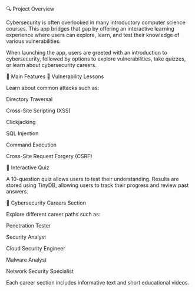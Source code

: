 🔍 Project Overview

Cybersecurity is often overlooked in many introductory computer science courses.
This app bridges that gap by offering an interactive learning experience where users can explore, learn, and test their knowledge of various vulnerabilities.

When launching the app, users are greeted with an introduction to cybersecurity, followed by options to explore vulnerabilities, take quizzes, or learn about cybersecurity careers.

🧩 Main Features
🧱 Vulnerability Lessons

Learn about common attacks such as:

Directory Traversal

Cross-Site Scripting (XSS)

Clickjacking

SQL Injection

Command Execution

Cross-Site Request Forgery (CSRF)

🧠 Interactive Quiz

A 10-question quiz allows users to test their understanding.
Results are stored using TinyDB, allowing users to track their progress and review past answers.

💼 Cybersecurity Careers Section

Explore different career paths such as:

Penetration Tester

Security Analyst

Cloud Security Engineer

Malware Analyst

Network Security Specialist

Each career section includes informative text and short educational videos.
